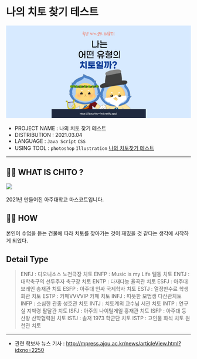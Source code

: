 # 나의 치토 찾기 테스트
<img src="imgs/readme-index.png">

* PROJECT NAME : 나의 치토 찾기 테스트
* DISTRIBUTION : 2021.03.04
* LANGUAGE : `Java Script` `CSS`
* USING TOOL : `photoshop` `Illustration`
<a href="https://ajouchito-find.netlify.app/" target="_blank"> 나의 치토찾기 테스트</a>

* * *
## 🤷🏼 WHAT IS CHITO ?
<img src="/imgs/readme-chito">

2021년 만들어진 아주대학교 마스코트입니다.

## 🤟🏼  HOW
본인이 수업을 듣는 건물에 따라 치토를 찾아가는 것이 재밌을 것 같다는 생각에 시작하게 되었다.

## Detail Type
> ENFJ : 디오니소스 노천극장 치토
ENFP : Music is my Life 텔동 치토
ENTJ : 대학축구의 선두주자 축구장 치토
ENTP : 다재다능 율곡관 치토
ESFJ : 아주대 브레인 송재관 치토
ESFP : 아주대 인싸 국제학사 치토
ESTJ : 열정만수르 학생회관 치토
ESTP : 카페VVVVIP 카페 치토
INFJ : 따뜻한 모범생 다산관치토
INFP : 소심한 관종 성호관 치토
INTJ : 치토계의 교수님 서관 치토
INTP : 연구실 지박령 팔달관 치토
ISFJ : 아주의 나이틸게일 홍재관 치토
ISFP : 아주대 등산왕 산학협력원 치토
ISTJ : 솔저 1973 학군단 치토
ISTP : 고인물 화석 치토 원천관 치토

* * *
+ 관련  학보사 뉴스 기사 : http://mpress.ajou.ac.kr/news/articleView.html?idxno=2250
